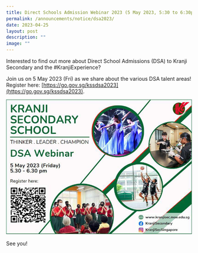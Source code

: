 ```yaml
---
title: Direct Schools Admission Webinar 2023 (5 May 2023, 5:30 to 6:30pm)
permalink: /announcements/notice/dsa2023/
date: 2023-04-25
layout: post
description: ""
image: ""
---
```

Interested to find out more about Direct School Admissions (DSA) to Kranji Secondary and the #KranjiExperience?

Join us on 5 May 2023 (Fri) as we share about the various DSA talent areas! Register here: [https://go.gov.sg/kssdsa2023](https://go.gov.sg/kssdsa2023).

![](/images/DSA/2023/webinar%20details.jpg)

See you!
